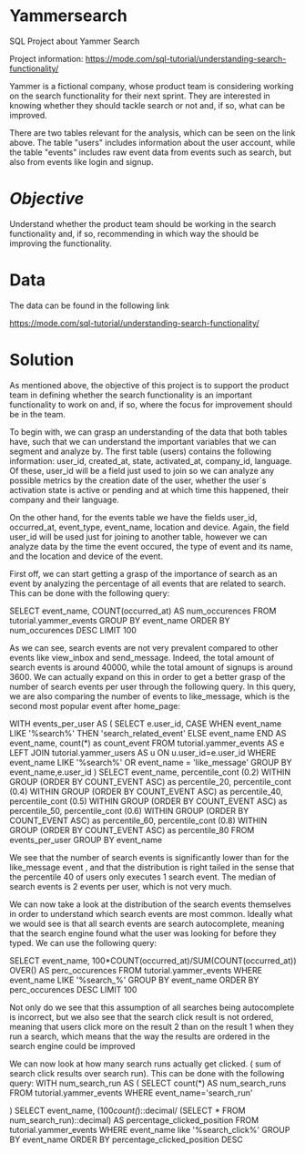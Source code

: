 # Yammersearch

SQL Project about Yammer Search

Project information: https://mode.com/sql-tutorial/understanding-search-functionality/

Yammer is a fictional company, whose product team is considering working on the search functionality for their next sprint. They are interested in knowing whether they should tackle search or not and, if so, what can be improved.

There are two tables relevant for the analysis, which can be seen on the link above. The table "users" includes information about the user account, while the table "events" includes raw event data from events such as search, but also from events like login and signup.

# *Objective* 

Understand whether the product team should be working in the search functionality and, if so, recommending in which way the should be improving the functionality.

# Data

The data can be found in the following link

 https://mode.com/sql-tutorial/understanding-search-functionality/
 
 
 # Solution 
 
 As mentioned above, the objective of this project is to support the product team in defining whether the search functionality is an important functionality to work on and, if so, where the focus for improvement should be in the team.
 
 To begin with, we can grasp an understanding of the data that both tables have, such that we can understand the important variables that we can segment and analyze by. The first table (users) contains the following information: user_id, created_at, state, activated_at, company_id, language. Of these, user_id will be a field just used to join so we can analyze any possible metrics by the creation date of the user, whether the user´s activation state is active or pending and at which time this happened, their company and their language.
 
 On the other hand, for the events table we have the fields user_id, occurred_at, event_type, event_name, location and device. Again, the field user_id will be used just for joining to another table, however we can analyze data by the time the event occured, the type of event and its name, and the location and device of the event.
 
 First off, we can start getting a grasp of the importance of search as an event by analyzing the percentage of all events that are related to search. This can be done with the following query:
 
 SELECT
  event_name,
  COUNT(occurred_at) AS num_occurences
FROM
  tutorial.yammer_events
GROUP BY
  event_name
ORDER BY 
  num_occurences DESC
LIMIT
  100
 

 As we can see, search events are not very prevalent compared to other events like view_inbox and send_message. Indeed, the total amount of search events is around 40000, while the total amount of signups is around 3600. We can actually expand on this in order to get a better grasp of the number of search events per user through the following query. In this query, we are also comparing the number of events to like_message, which is the second most popular event after home_page:
 
 WITH events_per_user AS (
SELECT 
  e.user_id,
  CASE WHEN 
    event_name LIKE '%search%' THEN 'search_related_event'
  ELSE 
    event_name
  END AS event_name, 
  count(*) as count_event
FROM 
  tutorial.yammer_events AS e
LEFT JOIN
  tutorial.yammer_users AS u ON u.user_id=e.user_id
WHERE 
  event_name LIKE '%search%' OR event_name = 'like_message'
  GROUP BY event_name,e.user_id
  )
  SELECT
    event_name,
    percentile_cont (0.2) WITHIN GROUP
		(ORDER BY COUNT_EVENT ASC) as percentile_20,
		percentile_cont (0.4) WITHIN GROUP
		(ORDER BY COUNT_EVENT ASC) as percentile_40,
  percentile_cont (0.5) WITHIN GROUP
		(ORDER BY COUNT_EVENT ASC) as percentile_50,
		percentile_cont (0.6) WITHIN GROUP
		(ORDER BY COUNT_EVENT ASC) as percentile_60,
		percentile_cont (0.8) WITHIN GROUP
		(ORDER BY COUNT_EVENT ASC) as percentile_80
	FROM events_per_user
	GROUP BY event_name
 
 We see that the number of search events is significantly lower than for the like_message event , and that the distribution is right tailed in the sense that the percentile 40 of users only executes 1 search event. The median of search events is 2 events per user, which is not very much.
 
 We can now take a look at the distribution of the search events themselves in order to understand which search events are most common. Ideally what we would see is that all search events are search autocomplete, meaning that the search engine found what the user was looking for before they typed. We can use the following query:
 
 SELECT
  event_name,
  100*COUNT(occurred_at)/SUM(COUNT(occurred_at)) OVER() AS perc_occurences
FROM
  tutorial.yammer_events
WHERE
  event_name LIKE '%search_%'
GROUP BY 
  event_name
ORDER BY
  perc_occurences DESC
LIMIT
  100
  
  Not only do we see that this assumption of all searches being autocomplete is incorrect, but we also see that the search click result is not ordered, meaning that users click more on the result 2 than on the result 1 when they run a search, which means that the way the results are ordered in the  search engine could be improved
  
  We can now look at how many search runs actually get clicked. ( sum of search click results over search run). This can be done with the following query: WITH num_search_run AS (
  SELECT 
    count(*) AS num_search_runs
  FROM 
    tutorial.yammer_events
  WHERE
    event_name='search_run'
  
)
SELECT 
  event_name, (100*count(*)::decimal/ (SELECT * FROM num_search_run)::decimal)  AS percentage_clicked_position
FROM
  tutorial.yammer_events
WHERE 
  event_name like '%search_click%'
GROUP BY
  event_name
ORDER BY 
  percentage_clicked_position DESC
